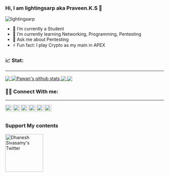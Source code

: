 ### Hi, I am lightingsarp aka Praveen.K.S 👋

<p align="left"> <img src="https://komarev.com/ghpvc/?username=cyberwr3nch&label=Views&color=blue&style=plastic" alt="lightingsarp" /> </p>


- 🔭 I’m currently a Student
- 🌱 I’m currently learning Networking, Programming, Pentesting
- 💬 Ask me about Pentesting 
- ⚡ Fun fact: I play Crypto as my main in APEX

### 📈 Stat:
***

<a href="https://github.com/lightingsarp">
  <img align="center" src="https://github-readme-stats.vercel.app/api/top-langs/?username=lightingsarp&theme=light&hide_langs_below=1" />
</a>
<a href="https://github.com/lightingsarp">
 <img align="center" src="https://github-readme-stats.vercel.app/api?username=lightingsarp&show_icons=true&theme=light&line_height=27" alt="Pawan's github stats"/>
</a>
<a href="https://github.com/lightingsarp/infosecBasics">
  <img align="center" src="https://github-readme-stats.vercel.app/api/pin/?username=lightingsarp&repo=infosecBasics&theme=light" />

</a>
<a href="https://github.com/lightingsarp/hackthebox">
 <img align="center" src="https://github-readme-stats.vercel.app/api/pin/?username=lightingsarp&repo=hackthebox&theme=light" />
</a>

### 👨‍🎓 Connect With me:
***

<a href="https://twitter.com/lightingsarp">
  <img align="left" alt="lightingsarp's Twitter" width="22px" src="https://cdn.jsdelivr.net/npm/simple-icons@v3/icons/twitter.svg" />
</a>
<a href="https://linkedin.com/in/lightingsarp/">
  <img align="left" alt="lightingsarp's Linkdein" width="22px" src="https://cdn.jsdelivr.net/npm/simple-icons@v3/icons/linkedin.svg" />
</a>
<a href="https://github.com/lightingsarp">
  <img align="left" alt="lightingsarp's Github" width="22px" src="https://cdn.jsdelivr.net/npm/simple-icons@v3/icons/github.svg" />
</a>
<a href="https://t.me/lightingsarp">
  <img align="left" alt="cyberwr3nch's Telegram" width="22px" src="https://cdn.jsdelivr.net/npm/simple-icons@v3/icons/telegram.svg" />
</a>
<a href="https://instagram.com/lightingsarp">
  <img align="left" alt="lightingsarp's Instagram" width="22px" src="https://cdn.jsdelivr.net/npm/simple-icons@v3/icons/instagram.svg" />
</a>
<a href="https://www.facebook.com/lightingsarp/">
  <img align="left" alt="lightingsarp's Facebook" width="22px" src="https://cdn.jsdelivr.net/npm/simple-icons@v3/icons/facebook.svg" />
</a>
<br>
<br>

### Support My contents
<a href="https://www.buymeacoffee.com/lightingsarp" target="_blank"><img align="left" alt="Dhanesh Sivasamy's Twitter" width="120px" src="https://cdn.buymeacoffee.com/buttons/v2/default-blue.png"></a>
